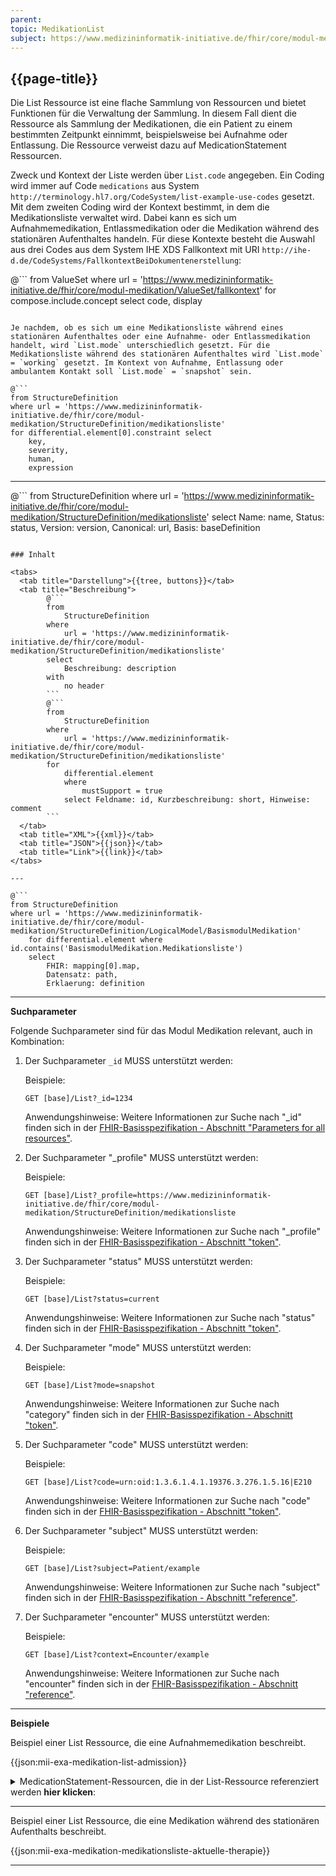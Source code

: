 ```yaml
---
parent: 
topic: MedikationList
subject: https://www.medizininformatik-initiative.de/fhir/core/modul-medikation/StructureDefinition/medikationsliste
---
```


## {{page-title}}

Die List Ressource ist eine flache Sammlung von Ressourcen und bietet Funktionen für die Verwaltung der Sammlung. In diesem Fall dient die Ressource als Sammlung der Medikationen, die ein Patient zu einem bestimmten Zeitpunkt einnimmt, beispielsweise bei Aufnahme oder Entlassung. Die Ressource verweist dazu auf MedicationStatement Ressourcen.

Zweck und Kontext der Liste werden über `List.code` angegeben. Ein Coding wird immer auf Code `medications` aus System `http://terminology.hl7.org/CodeSystem/list-example-use-codes` gesetzt. Mit dem zweiten Coding wird der Kontext bestimmt, in dem die Medikationsliste verwaltet wird. Dabei kann es sich um Aufnahmemedikation, Entlassmedikation oder die Medikation während des stationären Aufenthaltes handeln. Für diese Kontexte besteht die Auswahl aus drei Codes aus dem System IHE XDS Fallkontext mit URI `http://ihe-d.de/CodeSystems/FallkontextBeiDokumentenerstellung`:

@```
from ValueSet 
where url = 'https://www.medizininformatik-initiative.de/fhir/core/modul-medikation/ValueSet/fallkontext'
for compose.include.concept select
    code,
    display
```

Je nachdem, ob es sich um eine Medikationsliste während eines stationären Aufenthaltes oder eine Aufnahme- oder Entlassmedikation handelt, wird `List.mode` unterschiedlich gesetzt. Für die Medikationsliste während des stationären Aufenthaltes wird `List.mode` = `working` gesetzt. Im Kontext von Aufnahme, Entlassung oder ambulantem Kontakt soll `List.mode` = `snapshot` sein.

@```
from StructureDefinition 
where url = 'https://www.medizininformatik-initiative.de/fhir/core/modul-medikation/StructureDefinition/medikationsliste'
for differential.element[0].constraint select
    key,
    severity,
    human,
    expression
```

---

@```
from 
    StructureDefinition 
where 
    url = 'https://www.medizininformatik-initiative.de/fhir/core/modul-medikation/StructureDefinition/medikationsliste' 
select 
    Name: name, Status: status, Version: version, Canonical: url, Basis: baseDefinition
```

### Inhalt

<tabs>
  <tab title="Darstellung">{{tree, buttons}}</tab>
  <tab title="Beschreibung"> 
        @```
        from
	        StructureDefinition
        where
	        url = 'https://www.medizininformatik-initiative.de/fhir/core/modul-medikation/StructureDefinition/medikationsliste'
        select
	        Beschreibung: description
        with
            no header
        ```
        @```
        from 
            StructureDefinition 
        where 
            url = 'https://www.medizininformatik-initiative.de/fhir/core/modul-medikation/StructureDefinition/medikationsliste' 
        for 
            differential.element 
            where 
                mustSupport = true 
            select Feldname: id, Kurzbeschreibung: short, Hinweise: comment
        ```
  </tab>
  <tab title="XML">{{xml}}</tab>
  <tab title="JSON">{{json}}</tab>
  <tab title="Link">{{link}}</tab>
</tabs>

---

@```
from StructureDefinition 
where url = 'https://www.medizininformatik-initiative.de/fhir/core/modul-medikation/StructureDefinition/LogicalModel/BasismodulMedikation'
    for differential.element where id.contains('BasismodulMedikation.Medikationsliste') 
    select 
        FHIR: mapping[0].map,
        Datensatz: path, 
        Erklaerung: definition 
```

---

**Suchparameter**

Folgende Suchparameter sind für das Modul Medikation relevant, auch in Kombination:

1. Der Suchparameter ```_id``` MUSS unterstützt werden:

    Beispiele: 

    ```GET [base]/List?_id=1234```
    
    Anwendungshinweise: Weitere Informationen zur Suche nach "_id" finden sich in der [FHIR-Basisspezifikation - Abschnitt "Parameters for all resources"](http://hl7.org/fhir/R4/search.html#all).

2. Der Suchparameter "_profile" MUSS unterstützt werden:

    Beispiele:
    
    ```GET [base]/List?_profile=https://www.medizininformatik-initiative.de/fhir/core/modul-medikation/StructureDefinition/medikationsliste```
    
    Anwendungshinweise: Weitere Informationen zur Suche nach "_profile" finden sich in der [FHIR-Basisspezifikation - Abschnitt "token"](http://hl7.org/fhir/R4/search.html#all).

3. Der Suchparameter "status" MUSS unterstützt werden:

    Beispiele:

    ```GET [base]/List?status=current```
    
    Anwendungshinweise: Weitere Informationen zur Suche nach "status" finden sich in der [FHIR-Basisspezifikation - Abschnitt "token"](http://hl7.org/fhir/R4/search.html#token).

4. Der Suchparameter "mode" MUSS unterstützt werden:

    Beispiele:

    ```GET [base]/List?mode=snapshot```
    
    Anwendungshinweise: Weitere Informationen zur Suche nach "category" finden sich in der [FHIR-Basisspezifikation - Abschnitt "token"](http://hl7.org/fhir/R4/search.html#token).

5. Der Suchparameter "code" MUSS unterstützt werden:

    Beispiele:

    ```GET [base]/List?code=urn:oid:1.3.6.1.4.1.19376.3.276.1.5.16|E210```

    Anwendungshinweise: Weitere Informationen zur Suche nach "code" finden sich in der [FHIR-Basisspezifikation - Abschnitt "token"](http://hl7.org/fhir/R4/search.html#token).

6. Der Suchparameter "subject" MUSS unterstützt werden:

    Beispiele:

    ```GET [base]/List?subject=Patient/example```

    Anwendungshinweise: Weitere Informationen zur Suche nach "subject" finden sich in der [FHIR-Basisspezifikation - Abschnitt "reference"](http://hl7.org/fhir/R4/search.html#reference).

8. Der Suchparameter "encounter" MUSS unterstützt werden:

    Beispiele:

    ```GET [base]/List?context=Encounter/example```

    Anwendungshinweise: Weitere Informationen zur Suche nach "encounter" finden sich in der [FHIR-Basisspezifikation - Abschnitt "reference"](http://hl7.org/fhir/R4/search.html#reference).

---

**Beispiele**

Beispiel einer List Ressource, die eine Aufnahmemedikation beschreibt. 

{{json:mii-exa-medikation-list-admission}}


<details>
  <summary>MedicationStatement-Ressourcen, die in der List-Ressource referenziert werden <strong>hier klicken</strong>:</summary>
  
  {{json:mii-exa-medikation-medication-statement-concor}}

  ---

  {{json:mii-exa-medikation-medication-statement-hct}}

  ---

  {{json:mii-exa-medikation-medication-statement-ibuprofen}}

  ---

  {{json:mii-exa-medikation-medication-statement-zopiclon}}


</details>

---

Beispiel einer List Ressource, die eine Medikation während des stationären Aufenthalts beschreibt. 

{{json:mii-exa-medikation-medikationsliste-aktuelle-therapie}}

---
